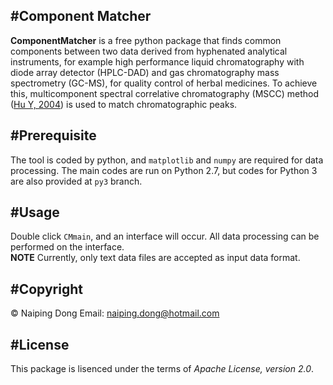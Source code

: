 #Component Matcher
---------------
**ComponentMatcher** is a free python package that finds common components between two data derived from hyphenated analytical instruments, for example high performance liquid chromatography with diode array detector (HPLC-DAD) and gas chromatography mass spectrometry (GC-MS), for quality control of herbal medicines. To achieve this, multicomponent spectral correlative chromatography (MSCC) method ([Hu Y, 2004](https://www.ncbi.nlm.nih.gov/pubmed/15612753)) is used to match chromatographic peaks.

#Prerequisite
--------------
The tool is coded by python, and `matplotlib` and `numpy` are required for data processing. The main codes are run on Python 2.7, but codes for Python 3 are also provided at `py3` branch.


#Usage
--------------------
Double click `CMmain`, and an interface will occur. All data processing can be performed on the interface.  
**NOTE** Currently, only text data files are accepted as input data format.

#Copyright
----------
&copy; Naiping Dong
Email: naiping.dong@hotmail.com

#License
------------
This package is lisenced under the terms of _Apache License, version 2.0_.